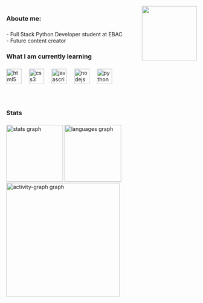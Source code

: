 <br clear="both">

<img align="right" height="145" src="https://media.giphy.com/media/loLOM9vO0g8TwsVkFu/giphy.gif?cid=790b7611o2cw7xuov292c2b52kpjrvy2m32c04yo0xkm9obj&ep=v1_gifs_search&rid=giphy.gif&ct=g"  />

###

<h3 align="left">Aboute me:</h3>

###

<p align="left">- Full Stack Python Developer student at EBAC<br>- Future content creator</p>

###

<h3 align="left">What I am currently learning</h3>

###

<div align="left">
  <img src="https://cdn.jsdelivr.net/gh/devicons/devicon/icons/html5/html5-original.svg" height="40" alt="html5 logo"  />
  <img width="12" />
  <img src="https://cdn.jsdelivr.net/gh/devicons/devicon/icons/css3/css3-original.svg" height="40" alt="css3 logo"  />
  <img width="12" />
  <img src="https://cdn.jsdelivr.net/gh/devicons/devicon/icons/javascript/javascript-original.svg" height="40" alt="javascript logo"  />
  <img width="12" />
  <img src="https://cdn.jsdelivr.net/gh/devicons/devicon/icons/nodejs/nodejs-original.svg" height="40" alt="nodejs logo"  />
  <img width="12" />
  <img src="https://cdn.jsdelivr.net/gh/devicons/devicon/icons/python/python-original.svg" height="40" alt="python logo"  />
</div>

###

<br clear="both">

<h3 align="left">Stats</h3>

###

<div align="left">
  <img src="https://github-readme-stats.vercel.app/api?username=fsversutti&hide_title=false&hide_rank=false&show_icons=true&include_all_commits=true&count_private=true&disable_animations=false&theme=gruvbox_light&locale=en&hide_border=false&order=1" height="150" alt="stats graph"  />
  <img src="https://github-readme-stats.vercel.app/api/top-langs?username=fsversutti&locale=en&hide_title=false&layout=compact&card_width=320&langs_count=5&theme=gruvbox_light&hide_border=true&order=2" height="150" alt="languages graph"  />
  <img src="https://github-readme-activity-graph.vercel.app/graph?username=fsversutti&radius=16&theme=gruvbox&area=true&order=5&hide_border=false" height="300" alt="activity-graph graph"  />
</div>

###
